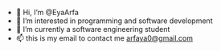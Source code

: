 - 👋 Hi, I’m @EyaArfa
- 👀 I’m interested in programming and software development 
- 🌱 I’m currently a software engineering student 
- 📫 this is my email to contact me arfaya0@gmail.com

<!---
EyaArfa/EyaArfa is a ✨ special ✨ repository because its `README.md` (this file) appears on your GitHub profile.
You can click the Preview link to take a look at your changes.
--->
